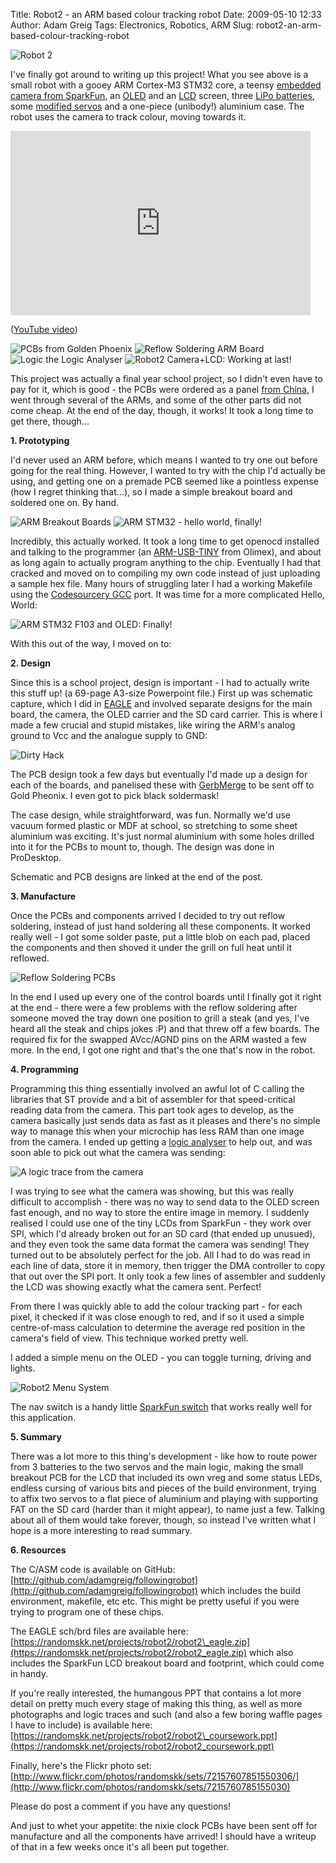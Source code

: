 Title: Robot2 - an ARM based colour tracking robot
Date: 2009-05-10 12:33
Author: Adam Greig
Tags: Electronics, Robotics, ARM
Slug: robot2-an-arm-based-colour-tracking-robot

![Robot 2](https://farm4.static.flickr.com/3059/3057594794_8747e908e7.jpg)

I've finally got around to writing up this project! What you see above is a
small robot with a gooey ARM Cortex-M3 STM32 core, a teensy [embedded camera
from
SparkFun](http://www.sparkfun.com/commerce/product_info.php?products_id=8667),
an [OLED](http://www.sparkfun.com/commerce/product_info.php?products_id=8538)
and an
[LCD](http://www.sparkfun.com/commerce/product_info.php?products_id=8844)
screen, three [LiPo
batteries](http://www.sparkfun.com/commerce/product_info.php?products_id=339),
some [modified
servos](http://www.flickr.com/photos/randomskk/sets/72157605559564231/) and a
one-piece (unibody!) aluminium case. The robot uses the camera to track colour,
moving towards it.

<object classid="clsid:d27cdb6e-ae6d-11cf-96b8-444553540000" width="480" height="295" codebase="http://download.macromedia.com/pub/shockwave/cabs/flash/swflash.cab#version=6,0,40,0"><param name="data" value="http://www.youtube.com/v/zb17uQtSYWk&amp;hl=en&amp;fs=1"></param><param name="allowFullScreen" value="true"></param><param name="allowscriptaccess" value="always"></param><param name="src" value="http://www.youtube.com/v/zb17uQtSYWk&amp;hl=en&amp;fs=1"></param><param name="allowfullscreen" value="true"></param><embed type="application/x-shockwave-flash" width="480" height="295" src="http://www.youtube.com/v/zb17uQtSYWk&amp;hl=en&amp;fs=1" allowscriptaccess="always" allowfullscreen="true" data="http://www.youtube.com/v/zb17uQtSYWk&amp;hl=en&amp;fs=1"></embed></object>

([YouTube video](http://www.youtube.com/watch?v=zb17uQtSYWk))


![PCBs from Golden Phoenix](https://farm4.static.flickr.com/3009/2925079196_b1c882cbf0.jpg)
![Reflow Soldering ARM Board](https://farm4.static.flickr.com/3037/2960356040_b3345167d6.jpg)
![Logic the Logic Analyser](https://farm4.static.flickr.com/3150/3028480876_384c124275.jpg)
![Robot2 Camera+LCD: Working at last!](https://farm4.static.flickr.com/3133/3088363676_d0d36e70a4.jpg)

This project was actually a final year school project, so I didn't even
have to pay for it, which is good - the PCBs were ordered as a panel
[from China](http://www.goldphoenixpcb.biz/), I went through several of the
ARMs, and some of the
other parts did not come cheap. At the end of the day, though, it works!
It took a long time to get there, though...

**1. Prototyping**

I'd never used an ARM before, which means I wanted to try one out before
going for the real thing. However, I wanted to try with the chip I'd
actually be using, and getting one on a premade PCB seemed like a
pointless expense (how I regret thinking that...), so I made a simple
breakout board and soldered one on. By hand.

![ARM Breakout Boards](https://farm4.static.flickr.com/3118/2637802744_3a1f8a57f6.jpg)
![ARM STM32 - hello world, finally!](https://farm4.static.flickr.com/3112/2809589246_45cf090030.jpg)

Incredibly, this actually worked. It took a long time to get openocd
installed and talking to the programmer (an [ARM-USB-TINY](http://www.sparkfun.com/commerce/product_info.php?products_id=8278) from
Olimex), and about as long again to actually program anything to the
chip. Eventually I had that cracked and moved on to compiling my own
code instead of just uploading a sample hex file. Many hours of
struggling later I had a working Makefile using the [Codesourcery GCC](http://www.codesourcery.com/sgpp/lite/arm)
port. It was time for a more complicated Hello, World:

![ARM STM32 F103 and OLED: Finally!](https://farm4.static.flickr.com/3025/2837428121_2597592716.jpg)

With this out of the way, I moved on to:

**2. Design**

Since this is a school project, design is important - I had to actually
write this stuff up! (a 69-page A3-size Powerpoint file.) First up was
schematic capture, which I did in [EAGLE](http://www.cadsoft.de/) and involved separate
designs for the main board, the camera, the OLED carrier and the SD card
carrier. This is where I made a few crucial and stupid mistakes, like
wiring the ARM's analog ground to Vcc and the analogue supply to GND:

![Dirty Hack](https://farm4.staticflickr.com/3386/3226059874_a014ee1098.jpg)

The PCB design took a few days but eventually I'd made up a design for
each of the boards, and panelised these with [GerbMerge](http://claymore.engineer.gvsu.edu/~steriana/Python/gerbmerge/) to be sent
off to Gold Pheonix. I even got to pick black soldermask!

The case design, while straightforward, was fun. Normally we'd use
vacuum formed plastic or MDF at school, so stretching to some sheet
aluminium was exciting. It's just normal aluminium with some holes
drilled into it for the PCBs to mount to, though. The design was done in
ProDesktop.

Schematic and PCB designs are linked at the end of the post.

**3. Manufacture**

Once the PCBs and components arrived I decided to try out reflow
soldering, instead of just hand soldering all these components. It
worked really well - I got some solder paste, put a little blob on each
pad, placed the components and then shoved it under the grill on full
heat until it reflowed.

![Reflow Soldering PCBs](https://farm4.static.flickr.com/3142/2926577255_1861083f38.jpg)

In the end I used up every one of the control boards until I finally got
it right at the end - there were a few problems with the reflow
soldering after someone moved the tray down one position to grill a
steak (and yes, I've heard all the steak and chips jokes :P) and that
threw off a few boards. The required fix for the swapped AVcc/AGND pins
on the ARM wasted a few more. In the end, I got one right and that's the
one that's now in the robot.

**4. Programming**

Programming this thing essentially involved an awful lot of C calling
the libraries that ST provide and a bit of assembler for that
speed-critical reading data from the camera. This part took ages to
develop, as the camera basically just sends data as fast as it pleases
and there's no simple way to manage this when your microchip has less
RAM than one image from the camera. I ended up getting a [logic
analyser](http://www.saleae.com/logic/) to help out, and was soon able to pick out what the camera
was sending:

![A logic trace from the camera](|filename|/images/from-wordpress/cam_i2c_and_sync_1.png)

I was trying to see what the camera was showing, but this was really
difficult to accomplish - there was no way to send data to the OLED
screen fast enough, and no way to store the entire image in memory. I
suddenly realised I could use one of the tiny LCDs from SparkFun - they
work over SPI, which I'd already broken out for an SD card (that ended
up unusued), and they even took the same data format the camera was
sending! They turned out to be absolutely perfect for the job. All I had
to do was read in each line of data, store it in memory, then trigger
the DMA controller to copy that out over the SPI port. It only took a
few lines of assembler and suddenly the LCD was showing exactly what the
camera sent. Perfect!

From there I was quickly able to add the colour tracking part - for each
pixel, it checked if it was close enough to red, and if so it used a
simple centre-of-mass calculation to determine the average red position
in the camera's field of view. This technique worked pretty well.

I added a simple menu on the OLED - you can toggle turning, driving and
lights.

![Robot2 Menu System](https://farm4.static.flickr.com/3594/3517173884_eb6d888ca7.jpg)

The nav switch is a handy little [SparkFun switch](http://www.sparkfun.com/commerce/product_info.php?products_id=8184) that works really
well for this application.

**5. Summary**

There was a lot more to this thing's development - like how to route
power from 3 batteries to the two servos and the main logic, making the
small breakout PCB for the LCD that included its own vreg and some
status LEDs, endless cursing of various bits and pieces of the build
environment, trying to affix two servos to a flat piece of aluminium and
playing with supporting FAT on the SD card (harder than it might
appear), to name just a few. Talking about all of them would take
forever, though, so instead I've written what I hope is a more
interesting to read summary.

**6. Resources**

The C/ASM code is available on GitHub:
[http://github.com/adamgreig/followingrobot](http://github.com/adamgreig/followingrobot) which includes the build
environment, makefile, etc etc. This might be pretty useful if you were
trying to program one of these chips.

The EAGLE sch/brd files are available here:
[https://randomskk.net/projects/robot2/robot2\_eagle.zip](https://randomskk.net/projects/robot2/robot2_eagle.zip) which also
includes the SparkFun LCD breakout board and footprint, which could come
in handy.

If you're really interested, the humangous PPT that contains a lot more
detail on pretty much every stage of making this thing, as well as more
photographs and logic traces and such (and also a few boring waffle
pages I have to include) is available here:
[https://randomskk.net/projects/robot2/robot2\_coursework.ppt](https://randomskk.net/projects/robot2/robot2_coursework.ppt)

Finally, here's the Flickr photo set:
[http://www.flickr.com/photos/randomskk/sets/72157607851550306/](http://www.flickr.com/photos/randomskk/sets/7215760785155030)

Please do post a comment if you have any questions!

And just to whet your appetite: the nixie clock PCBs have been sent off
for manufacture and all the components have arrived! I should have a
writeup of that in a few weeks once it's all been put together.
